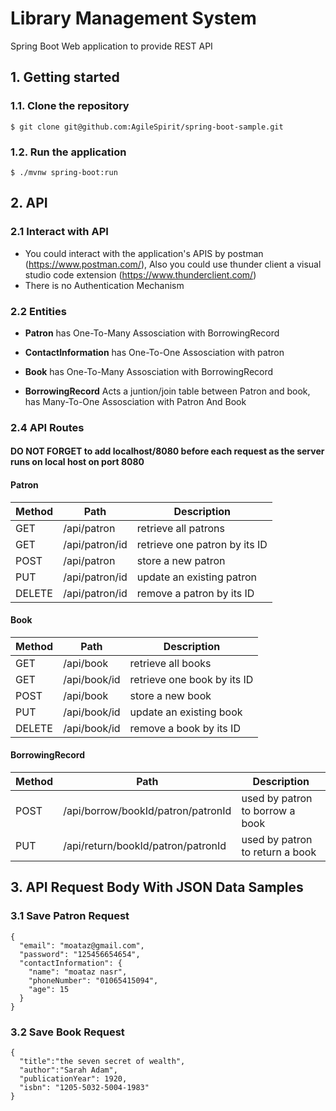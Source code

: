 # Library Management System

Spring Boot Web application to provide REST API

## 1. Getting started

### 1.1. Clone the repository

```
$ git clone git@github.com:AgileSpirit/spring-boot-sample.git
```

### 1.2. Run the application

```
$ ./mvnw spring-boot:run
```

## 2. API

### 2.1 Interact with API

 - You could interact with the application's APIS by postman (https://www.postman.com/), Also you could use thunder client a visual studio code extension (https://www.thunderclient.com/)
 - There is no Authentication Mechanism 

### 2.2 Entities 

- **Patron**	has One-To-Many Assosciation with BorrowingRecord

- **ContactInformation** has One-To-One Assosciation with patron

- **Book**	has One-To-Many Assosciation with BorrowingRecord

- **BorrowingRecord**	Acts a juntion/join table between Patron and book, has Many-To-One Assosciation with Patron And Book

### 2.4 API Routes

#### **DO NOT FORGET** to add localhost/8080 before each request as the server runs on local host on port 8080 

#### Patron

Method | Path             | Description                   |
-------|------------------|-------------------------------|
GET    | /api/patron      | retrieve all patrons      	  |
GET    | /api/patron/id   | retrieve one patron by its ID |
POST   | /api/patron      | store a new patron            |
PUT    | /api/patron/id   | update an existing patron     |
DELETE | /api/patron/id   | remove a patron by its ID     |


#### Book

Method | Path           | Description                 |
-------|----------------|-----------------------------|
GET    | /api/book      | retrieve all books          |
GET    | /api/book/id   | retrieve one book by its ID |
POST   | /api/book      | store a new book            |
PUT    | /api/book/id   | update an existing book     |
DELETE | /api/book/id   | remove a book by its ID     |


#### BorrowingRecord

Method | Path           | Description                                         |
-------|----------------|-----------------------------------------------------|
POST   | /api/borrow/bookId/patron/patronId | used by patron to borrow a book |
PUT    | /api/return/bookId/patron/patronId | used by patron to return a book |

## 3. API Request Body With JSON Data Samples

### 3.1 Save Patron Request

```
{
  "email": "moataz@gmail.com",
  "password": "125456654654",
  "contactInformation": {
    "name": "moataz nasr",
    "phoneNumber": "01065415094",
    "age": 15
  }
}
```

### 3.2 Save Book Request

```
{
  "title":"the seven secret of wealth",
  "author":"Sarah Adam",
  "publicationYear": 1920,
  "isbn": "1205-5032-5004-1983"
}
```
